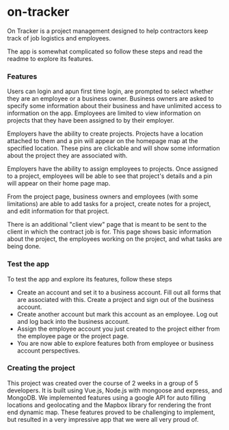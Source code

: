 # on-tracker

On Tracker is a project management designed to help contractors keep track of job logistics and employees.

The app is somewhat complicated so follow these steps and read the readme to explore its features.


### Features

Users can login and apun first time login, are prompted to select whether they are an employee or a business owner. Business owners are asked to specify some information about their business and have unlimited access to information on the app. Employees are limited to view information on projects that they have been assigned to by their employer. 

Employers have the ability to create projects. Projects have a location attached to them and a pin will appear on the homepage map at the specified location. These pins are clickable and will show some information about the project they are associated with.

Employers have the ability to assign employees to projects. Once assigned to a project, employees will be able to see that project's details and a pin will appear on their home page map.

From the project page, business owners and employees (with some limitations) are able to add tasks for a project, create notes for a project, and edit information for that project. 

There is an additional "client view" page that is meant to be sent to the client in which the contract job is for. This page shows basic information about the project, the employees working on the project, and what tasks are being done. 


### Test the app

To test the app and explore its features, follow these steps

- Create an account and set it to a business account. Fill out all forms that are associated with this. Create a project and sign out of the business account.
- Create another account but mark this account as an employee. Log out and log back into the business account.
- Assign the employee account you just created to the project either from the employee page or the project page. 
- You are now able to explore features both from employee or business account perspectives.


### Creating the project

This project was created over the course of 2 weeks in a group of 5 developers. It is built using Vue.js, Node.js with mongoose and express, and MongoDB. We implemented features using a google API for auto filling locations and geolocating and the Mapbox library for rendering the front end dynamic map. These features proved to be challenging to implement, but resulted in a very impressive app that we were all very proud of. 

